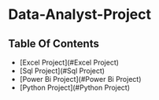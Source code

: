 # Data-Analyst-Project
## Table Of Contents
- [Excel Project](#Excel Project)
- [Sql Project](#Sql Project)
- [Power Bi Project](#Power Bi Project)
- [Python Project](#Python Project)
